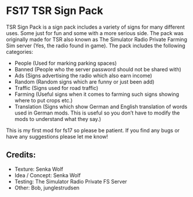# FS17 TSR Sign Pack

TSR Sign Pack is a sign pack includes a variety of signs for many different uses. Some just for fun and some with a more serious side. The pack was originally made for TSR also known as The Simulator Radio Private Farming Sim server (Yes, the radio found in game). The pack includes the following categories:
- People (Used for marking parking spaces)
- Banned (People who the server password should not be shared with)
- Ads (Signs advertising the radio which also earn income)
- Random (Random signs which are funny or just been add)
- Traffic (Signs used for road traffic)
- Farming (Useful signs when it comes to farming such signs showing where to put crops etc.)
- Translation (Signs which show German and English translation of words used in German mods. This is useful so you don’t have to modify the mods to understand what they say.)

This is my first mod for fs17 so please be patient. If you find any bugs or have any suggestions please let me know!

## Credits:
- Texture: Senka Wolf
- Idea / Concept: Senka Wolf
- Testing: The Simulator Radio Private FS Server
- Other: Bob, junglestrudsen
